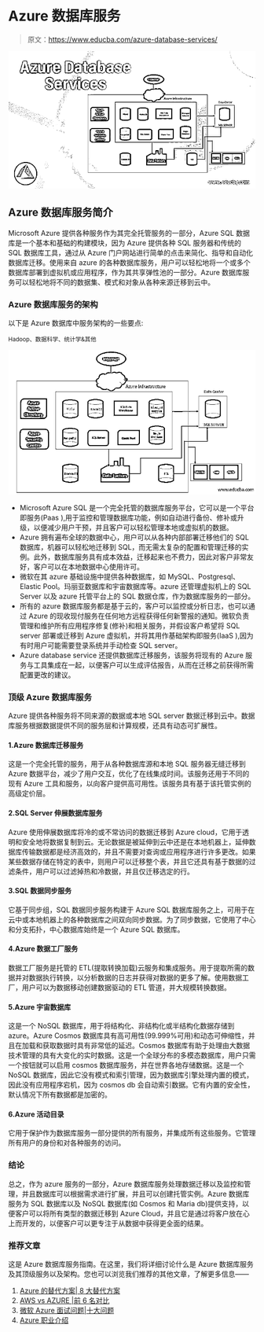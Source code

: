 # Azure 数据库服务

> 原文：<https://www.educba.com/azure-database-services/>

![Azure Database Services](img/49e81395be1c3442021dae664243597b.png)



## Azure 数据库服务简介

Microsoft Azure 提供各种服务作为其完全托管服务的一部分，Azure SQL 数据库是一个基本和基础的构建模块，因为 Azure 提供各种 SQL 服务器和传统的 SQL 数据库工具，通过从 Azure 门户网站进行简单的点击来简化、指导和自动化数据库迁移。使用来自 azure 的各种数据库服务，用户可以轻松地将一个或多个数据库部署到虚拟机或应用程序，作为其共享弹性池的一部分。Azure 数据库服务可以轻松地将不同的数据集、模式和对象从各种来源迁移到云中。

### Azure 数据库服务的架构

以下是 Azure 数据库中服务架构的一些要点:

<small>Hadoop、数据科学、统计学&其他</small>

![Azure Database service architecture](img/0c2dd341518edee362edaae16d5214bc.png)



*   Microsoft Azure SQL 是一个完全托管的数据库服务平台，它可以是一个平台即服务(Paas ),用于监控和管理数据库功能，例如自动进行备份、修补或升级，以便减少用户干预，并且客户可以轻松管理本地或虚拟机的数据。
*   Azure 拥有遍布全球的数据中心，用户可以从各种内部部署迁移他们的 SQL 数据库，机器可以轻松地迁移到 SQL，而无需太复杂的配置和管理迁移的实例。此外，数据库服务具有成本效益，迁移起来也不费力，因此对客户非常友好，客户可以在本地数据中心使用许可。
*   微软在其 azure 基础设施中提供各种数据库，如 MySQL、Postgresql、Elastic Pool。玛丽亚数据库和宇宙数据库等。azure 还管理虚拟机上的 SQL Server 以及 azure 托管平台上的 SQL 数据仓库，作为数据库服务的一部分。
*   所有的 azure 数据库服务都是基于云的，客户可以监控或分析日志，也可以通过 Azure 的现收现付服务在任何地方远程获得任何新警报的通知。微软负责管理和维护所有应用程序修复(修补)和相关服务，并假设客户希望将 SQL server 部署或迁移到 Azure 虚拟机，并将其用作基础架构即服务(IaaS ),因为有时用户可能需要登录系统并手动检查 SQL server。
*   Azure database service 还提供数据库迁移服务，该服务将现有的 Azure 服务与工具集成在一起，以便客户可以生成评估报告，从而在迁移之前获得所需配置更改的建议。

### 顶级 Azure 数据库服务

Azure 提供各种服务将不同来源的数据或本地 SQL server 数据迁移到云中。数据库服务根据数据提供不同的服务层和计算规模，还具有动态可扩展性。

#### 1.Azure 数据库迁移服务

这是一个完全托管的服务，用于从各种数据库源和本地 SQL 服务器无缝迁移到 Azure 数据平台，减少了用户交互，优化了在线集成时间。该服务还用于不同的现有 Azure 工具和服务，以向客户提供高可用性。该服务具有基于该托管实例的高级定价层。

#### 2.SQL Server 伸展数据库服务

Azure 使用伸展数据库将冷的或不常访问的数据迁移到 Azure cloud，它用于透明和安全地将数据复制到云。无论数据是被延伸到云中还是在本地机器上，延伸数据库传输数据都是经济高效的，并且不需要对查询或应用程序进行许多更改。如果某些数据存储在特定的表中，则用户可以迁移整个表，并且它还具有基于数据的过滤条件，用户可以过滤掉热和冷数据，并且仅迁移选定的行。

#### 3.SQL 数据同步服务

它基于同步组，SQL 数据同步服务构建于 Azure SQL 数据库服务之上，可用于在云中或本地机器上的各种数据库之间双向同步数据。为了同步数据，它使用了中心和分支拓扑，中心数据库始终是一个 Azure SQL 数据库。

#### 4.Azure 数据工厂服务

数据工厂服务是托管的 ETL(提取转换加载)云服务和集成服务。用于提取所需的数据并对数据执行转换，以分析数据的日志并获得对数据的更多了解。使用数据工厂，用户可以为数据移动创建数据驱动的 ETL 管道，并大规模转换数据。

#### 5.Azure 宇宙数据库

这是一个 NoSQL 数据库，用于将结构化、非结构化或半结构化数据存储到 azure。Azure Cosmos 数据库具有高可用性(99.999%可用)和动态可伸缩性，并且在加载和获取数据时具有非常低的延迟。Cosmos 数据库有助于处理由大数据技术管理的具有大变化的实时数据。这是一个全球分布的多模态数据库，用户只需一个按钮就可以启用 cosmos 数据库服务，并在世界各地存储数据。这是一个 NoSQL 数据库，因此它没有模式和索引管理，因为数据库引擎处理内置的模式，因此没有应用程序宕机，因为 cosmos db 会自动索引数据。它有内置的安全性，默认情况下所有数据都是加密的。

#### 6.Azure 活动目录

它用于保护作为数据库服务一部分提供的所有服务，并集成所有这些服务。它管理所有用户的身份和对各种服务的访问。

### **结论**

总之，作为 azure 服务的一部分，Azure 数据库服务处理数据迁移以及监控和管理，并且数据库可以根据需求进行扩展，并且可以创建托管实例。Azure 数据库服务为 SQL 数据库以及 NoSQL 数据库(如 Cosmos 和 Maria db)提供支持，以便客户可以将所有类型的数据迁移到 Azure Cloud，并且它是通过将客户放在心上而开发的，以便客户可以更专注于从数据中获得更全面的结果。

### 推荐文章

这是 Azure 数据库服务指南。在这里，我们将详细讨论什么是 Azure 数据库服务及其顶级服务以及架构。您也可以浏览我们推荐的其他文章，了解更多信息——

1.  [Azure 的替代方案| 8 大替代方案](https://www.educba.com/alternatives-to-azure/)
2.  [AWS vs AZURE |前 6 名对比](https://www.educba.com/aws-vs-azure/)
3.  [微软 Azure 面试问题|十大问题](https://www.educba.com/microsoft-azure-interview-questions/)
4.  [Azure 职业介绍](https://www.educba.com/career-in-azure/)





